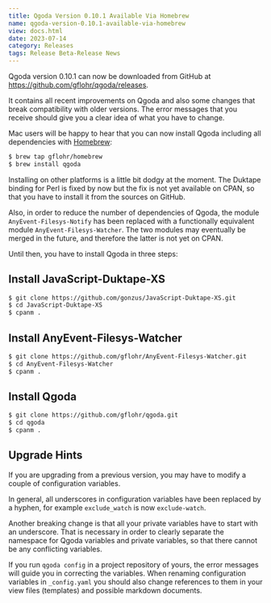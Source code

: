 ```yaml
---
title: Qgoda Version 0.10.1 Available Via Homebrew
name: qgoda-version-0.10.1-available-via-homebrew
view: docs.html
date: 2023-07-14
category: Releases
tags: Release Beta-Release News
---
```

Qgoda version 0.10.1 can now be downloaded from GitHub at
https://github.com/gflohr/qgoda/releases.

It contains all recent improvements on Qgoda and also some changes that break
compatibility with older versions.  The error messages that you receive should
give you a clear idea of what you have to change.

Mac users will be happy to hear that you can now install Qgoda including all
dependencies with [Homebrew](https://brew.sh):

```sh
$ brew tap gflohr/homebrew
$ brew install qgoda
```

Installing on other platforms is a little bit dodgy at the moment.  The
Duktape binding for Perl is fixed by now but the fix is not yet available on
CPAN, so that you have to install it from the sources on GitHub.

Also, in order to reduce the number of dependencies of Qgoda, the module
`AnyEvent-Filesys-Notify` has been replaced with a functionally equivalent
module `AnyEvent-Filesys-Watcher`.  The two modules may eventually be merged
in the future, and therefore the latter is not yet on CPAN.

Until then, you have to install Qgoda in three steps:

## Install JavaScript-Duktape-XS

```sh
$ git clone https://github.com/gonzus/JavaScript-Duktape-XS.git
$ cd JavaScript-Duktape-XS
$ cpanm .
```

## Install AnyEvent-Filesys-Watcher

```sh
$ git clone https://github.com/gflohr/AnyEvent-Filesys-Watcher.git
$ cd AnyEvent-Filesys-Watcher
$ cpanm .
```

## Install Qgoda

```sh
$ git clone https://github.com/gflohr/qgoda.git
$ cd qgoda
$ cpanm .
```

## Upgrade Hints

If you are upgrading from a previous version, you may have to modify a couple
of configuration variables.

In general, all underscores in configuration variables have been replaced by a
hyphen, for example `exclude_watch` is now `exclude-watch`.

Another breaking change is that all your private variables have to start with
an underscore.  That is necessary in order to clearly separate the namespace
for Qgoda variables and private variables, so that there cannot be any
conflicting variables.

If you run `qgoda config` in a project repository of yours, the error
messages will guide you in correcting the variables.  When renaming
configuration variables in `_config.yaml` you should also change references
to them in your view files (templates) and possible markdown documents.

